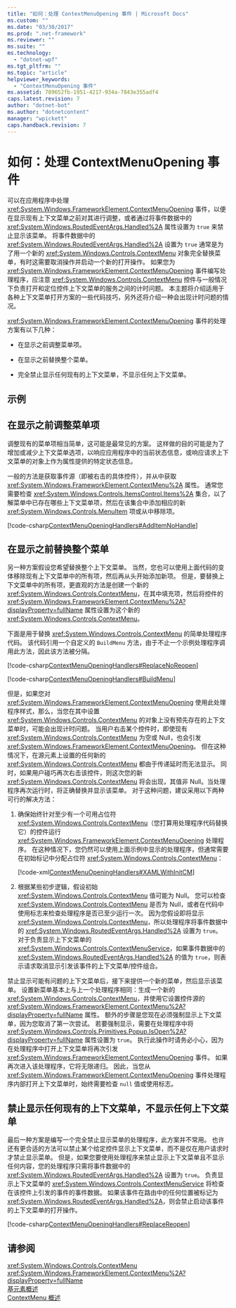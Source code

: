 ```yaml
---
title: "如何：处理 ContextMenuOpening 事件 | Microsoft Docs"
ms.custom: ""
ms.date: "03/30/2017"
ms.prod: ".net-framework"
ms.reviewer: ""
ms.suite: ""
ms.technology: 
  - "dotnet-wpf"
ms.tgt_pltfrm: ""
ms.topic: "article"
helpviewer_keywords: 
  - "ContextMenuOpening 事件"
ms.assetid: 789652fb-1951-4217-934a-7843e355adf4
caps.latest.revision: 7
author: "dotnet-bot"
ms.author: "dotnetcontent"
manager: "wpickett"
caps.handback.revision: 7
---
```

# 如何：处理 ContextMenuOpening 事件
可以在应用程序中处理 <xref:System.Windows.FrameworkElement.ContextMenuOpening> 事件，以便在显示现有上下文菜单之前对其进行调整，或者通过将事件数据中的 <xref:System.Windows.RoutedEventArgs.Handled%2A> 属性设置为 `true` 来禁止显示该菜单。  将事件数据中的 <xref:System.Windows.RoutedEventArgs.Handled%2A> 设置为 `true` 通常是为了用一个新的 <xref:System.Windows.Controls.ContextMenu> 对象完全替换菜单，有时这需要取消操作并启动一个新的打开操作。  如果您为 <xref:System.Windows.FrameworkElement.ContextMenuOpening> 事件编写处理程序，应注意 <xref:System.Windows.Controls.ContextMenu> 控件与一般情况下负责打开和定位控件上下文菜单的服务之间的计时问题。  本主题将介绍适用于各种上下文菜单打开方案的一些代码技巧，另外还将介绍一种会出现计时问题的情况。  
  
 <xref:System.Windows.FrameworkElement.ContextMenuOpening> 事件的处理方案有以下几种：  
  
-   在显示之前调整菜单项。  
  
-   在显示之前替换整个菜单。  
  
-   完全禁止显示任何现有的上下文菜单，不显示任何上下文菜单。  
  
## 示例  
  
## 在显示之前调整菜单项  
 调整现有的菜单项相当简单，这可能是最常见的方案。  这样做的目的可能是为了增加或减少上下文菜单选项，以响应应用程序中的当前状态信息，或响应请求上下文菜单的对象上作为属性提供的特定状态信息。  
  
 一般的方法是获取事件源（即被右击的具体控件），并从中获取 <xref:System.Windows.FrameworkElement.ContextMenu%2A> 属性。  通常您需要检查 <xref:System.Windows.Controls.ItemsControl.Items%2A> 集合，以了解菜单中已存在哪些上下文菜单项，然后在该集合中添加相应的新 <xref:System.Windows.Controls.MenuItem> 项或从中移除项。  
  
 [!code-csharp[ContextMenuOpeningHandlers#AddItemNoHandle](../../../../samples/snippets/csharp/VS_Snippets_Wpf/ContextMenuOpeningHandlers/CSharp/Pane1.xaml.cs#additemnohandle)]  
  
## 在显示之前替换整个菜单  
 另一种方案假设您希望替换整个上下文菜单。  当然，您也可以使用上面代码的变体移除现有上下文菜单中的所有项，然后再从头开始添加新项。  但是，要替换上下文菜单中的所有项，更直观的方法是创建一个新的 <xref:System.Windows.Controls.ContextMenu>，在其中填充项，然后将控件的 <xref:System.Windows.FrameworkElement.ContextMenu%2A?displayProperty=fullName> 属性设置为这个新的 <xref:System.Windows.Controls.ContextMenu>。  
  
 下面是用于替换 <xref:System.Windows.Controls.ContextMenu> 的简单处理程序代码。  该代码引用一个自定义的 `BuildMenu` 方法，由于不止一个示例处理程序调用此方法，因此该方法被分隔。  
  
 [!code-csharp[ContextMenuOpeningHandlers#ReplaceNoReopen](../../../../samples/snippets/csharp/VS_Snippets_Wpf/ContextMenuOpeningHandlers/CSharp/Pane1.xaml.cs#replacenoreopen)]  
  
 [!code-csharp[ContextMenuOpeningHandlers#BuildMenu](../../../../samples/snippets/csharp/VS_Snippets_Wpf/ContextMenuOpeningHandlers/CSharp/Pane1.xaml.cs#buildmenu)]  
  
 但是，如果您对 <xref:System.Windows.FrameworkElement.ContextMenuOpening> 使用此处理程序样式，那么，当您在其中设置 <xref:System.Windows.Controls.ContextMenu> 的对象上没有预先存在的上下文菜单时，可能会出现计时问题。  当用户右击某个控件时，即使现有 <xref:System.Windows.Controls.ContextMenu> 为空或 Null，也会引发 <xref:System.Windows.FrameworkElement.ContextMenuOpening>。  但在这种情况下，在源元素上设置的任何新的 <xref:System.Windows.Controls.ContextMenu> 都由于传递延时而无法显示。  同时，如果用户碰巧再次右击该控件，则这次您的新 <xref:System.Windows.Controls.ContextMenu> 将会出现，其值非 Null。当处理程序再次运行时，将正确替换并显示该菜单。  对于这种问题，建议采用以下两种可行的解决方法：  
  
1.  确保始终针对至少有一个可用占位符 <xref:System.Windows.Controls.ContextMenu>（您打算用处理程序代码替换它）的控件运行 <xref:System.Windows.FrameworkElement.ContextMenuOpening> 处理程序。  在这种情况下，您仍然可以使用上面示例中显示的处理程序，但通常需要在初始标记中分配占位符 <xref:System.Windows.Controls.ContextMenu>：  
  
     [!code-xml[ContextMenuOpeningHandlers#XAMLWithInitCM](../../../../samples/snippets/csharp/VS_Snippets_Wpf/ContextMenuOpeningHandlers/CSharp/Pane1.xaml#xamlwithinitcm)]  
  
2.  根据某些初步逻辑，假设初始 <xref:System.Windows.Controls.ContextMenu> 值可能为 Null。  您可以检查 <xref:System.Windows.Controls.ContextMenu> 是否为 Null，或者在代码中使用标志来检查处理程序是否已至少运行一次。  因为您假设即将显示 <xref:System.Windows.Controls.ContextMenu>，所以处理程序将事件数据中的 <xref:System.Windows.RoutedEventArgs.Handled%2A> 设置为 `true`。  对于负责显示上下文菜单的 <xref:System.Windows.Controls.ContextMenuService>，如果事件数据中的 <xref:System.Windows.RoutedEventArgs.Handled%2A> 的值为 `true`，则表示请求取消显示引发该事件的上下文菜单\/控件组合。  
  
 禁止显示可能有问题的上下文菜单后，接下来提供一个新的菜单，然后显示该菜单。  设置新菜单基本上与上一个处理程序相同：生成一个新的 <xref:System.Windows.Controls.ContextMenu>，并使用它设置控件源的 <xref:System.Windows.FrameworkElement.ContextMenu%2A?displayProperty=fullName> 属性。  额外的步骤是您现在必须强制显示上下文菜单，因为您取消了第一次尝试。  若要强制显示，需要在处理程序中将 <xref:System.Windows.Controls.Primitives.Popup.IsOpen%2A?displayProperty=fullName> 属性设置为 `true`。  执行此操作时请务必小心，因为在处理程序中打开上下文菜单将再次引发 <xref:System.Windows.FrameworkElement.ContextMenuOpening> 事件。  如果再次进入该处理程序，它将无限递归。  因此，当您从 <xref:System.Windows.FrameworkElement.ContextMenuOpening> 事件处理程序内部打开上下文菜单时，始终需要检查 `null` 值或使用标志。  
  
## 禁止显示任何现有的上下文菜单，不显示任何上下文菜单  
 最后一种方案是编写一个完全禁止显示菜单的处理程序，此方案并不常用。  也许还有更合适的方法可以禁止某个给定控件显示上下文菜单，而不是仅在用户请求时才禁止显示菜单。  但是，如果您要使用处理程序来禁止显示上下文菜单且不显示任何内容，您的处理程序只需将事件数据中的 <xref:System.Windows.RoutedEventArgs.Handled%2A> 设置为 `true`。  负责显示上下文菜单的 <xref:System.Windows.Controls.ContextMenuService> 将检查在该控件上引发的事件的事件数据。  如果该事件在路由中的任何位置被标记为 <xref:System.Windows.RoutedEventArgs.Handled%2A>，则会禁止启动该事件的上下文菜单的打开操作。  
  
 [!code-csharp[ContextMenuOpeningHandlers#ReplaceReopen](../../../../samples/snippets/csharp/VS_Snippets_Wpf/ContextMenuOpeningHandlers/CSharp/Pane1.xaml.cs#replacereopen)]  
  
## 请参阅  
 <xref:System.Windows.Controls.ContextMenu>   
 <xref:System.Windows.FrameworkElement.ContextMenu%2A?displayProperty=fullName>   
 [基元素概述](../../../../docs/framework/wpf/advanced/base-elements-overview.md)   
 [ContextMenu 概述](../../../../docs/framework/wpf/controls/contextmenu-overview.md)